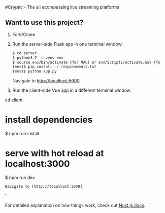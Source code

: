 #Cryptic - The all ecompassing live streaming platforms
## Want to use this project?

1. Fork/Clone

1. Run the server-side Flask app in one terminal window:

    ```sh
    $ cd server
    $ python3.7 -m venv env
    $ source env/bin/activate (for MAC) or env/Scripts/activate.bat (for windows)
    (env)$ pip install -r requirements.txt
    (env)$ python app.py
    ```

    Navigate to [http://localhost:5000](http://localhost:5000)

1. Run the client-side Vue app in a different terminal window:

cd client
# install dependencies
$ npm run install

# serve with hot reload at localhost:3000
$ npm run dev


    Navigate to [http://localhost:3000]
'

For detailed explanation on how things work, check out [Nuxt.js docs](https://nuxtjs.org).
